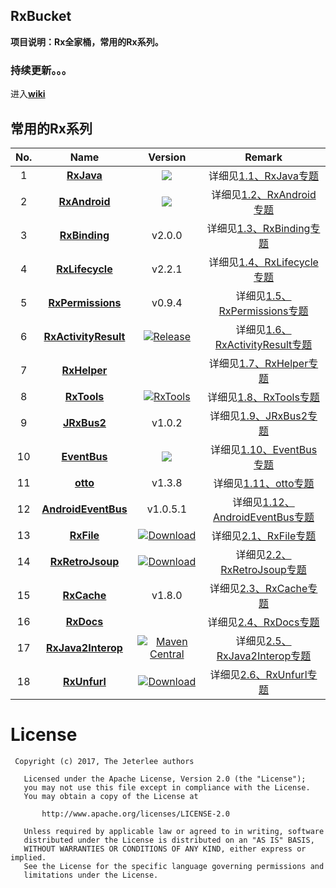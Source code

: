 ## RxBucket
**项目说明：Rx全家桶，常用的Rx系列。**

### 持续更新。。。

进入[**wiki**](https://github.com/jeterlee/RxBucket/wiki)


## 常用的Rx系列
|No.|Name|Version|Remark|
|:-:|:--:|:-----:|:----:|
1|[**RxJava**](https://github.com/ReactiveX/RxJava)|<a href='http://search.maven.org/#search%7Cga%7C1%7Cg%3A%22io.reactivex.rxjava2%22%20a%3A%22rxjava%22'><img src='http://img.shields.io/maven-central/v/io.reactivex.rxjava2/rxjava.svg'></a>|详细见[1.1、RxJava专题](https://github.com/jeterlee/RxBucket/wiki/1.1%E3%80%81RxJava%E4%B8%93%E9%A2%98)
2|[**RxAndroid**](https://github.com/ReactiveX/RxAndroid)|<a href='http://search.maven.org/#search%7Cga%7C1%7Cg%3A%22io.reactivex.rxjava2%22%20a%3A%22rxandroid%22'><img src='http://img.shields.io/maven-central/v/io.reactivex.rxjava2/rxandroid.svg'></a>|详细见[1.2、RxAndroid专题](https://github.com/jeterlee/RxBucket/wiki/1.2%E3%80%81RxAndroid%E4%B8%93%E9%A2%98)
3|[**RxBinding**](https://github.com/JakeWharton/RxBinding)|v2.0.0|详细见[1.3、RxBinding专题](https://github.com/jeterlee/RxBucket/wiki/1.3%E3%80%81RxBinding%E4%B8%93%E9%A2%98)
4|[**RxLifecycle**](https://github.com/trello/RxLifecycle)|v2.2.1|详细见[1.4、RxLifecycle专题](https://github.com/jeterlee/RxBucket/wiki/1.4%E3%80%81RxLifecycle%E4%B8%93%E9%A2%98)
5|[**RxPermissions**](https://github.com/tbruyelle/RxPermissions)|v0.9.4|详细见[1.5、RxPermissions专题](https://github.com/jeterlee/RxBucket/wiki/1.5%E3%80%81RxPermissions%E4%B8%93%E9%A2%98)
6|[**RxActivityResult**](https://github.com/nekocode/RxActivityResult)|[![Release](https://img.shields.io/github/release/nekocode/RxActivityResult.svg?label=Jitpack)](https://jitpack.io/#nekocode/RxActivityResult)|详细见[1.6、RxActivityResult专题](https://github.com/jeterlee/RxBucket/wiki/1.6%E3%80%81RxActivityResult%E4%B8%93%E9%A2%98)
7|[**RxHelper**](https://github.com/jeterlee/RxHelper)||详细见[1.7、RxHelper专题](https://github.com/jeterlee/RxBucket/wiki/1.7%E3%80%81RxHelper%E4%B8%93%E9%A2%98)
8|[**RxTools**](https://github.com/vondear/RxTools)| [![RxTools](https://jitpack.io/v/vondear/RxTools.svg)](https://jitpack.io/#vondear/RxTools)|详细见[1.8、RxTools专题](https://github.com/jeterlee/RxBucket/wiki/1.8%E3%80%81RxTools%E4%B8%93%E9%A2%98)
9|[**JRxBus2**](https://github.com/Jasonzhou613/JRxBus2)|v1.0.2|详细见[1.9、JRxBus2专题](https://github.com/jeterlee/RxBucket/wiki/1.9%E3%80%81JRxBus2%E4%B8%93%E9%A2%98)
10|[**EventBus**](https://github.com/greenrobot/EventBus)|<a href="https://search.maven.org/#search%7Cga%7C1%7Cg%3A%22org.greenrobot%22%20AND%20a%3A%22eventbus%22"><img src="https://img.shields.io/maven-central/v/org.greenrobot/eventbus.svg"></a>|详细见[1.10、EventBus专题](https://github.com/jeterlee/RxBucket/wiki/1.10%E3%80%81EventBus%E4%B8%93%E9%A2%98)
11|[**otto**](https://github.com/square/otto)|v1.3.8|详细见[1.11、otto专题](https://github.com/jeterlee/RxBucket/wiki/1.11%E3%80%81otto%E4%B8%93%E9%A2%98)
12|[**AndroidEventBus**](https://github.com/hehonghui/AndroidEventBus)|v1.0.5.1|详细见[1.12、AndroidEventBus专题](https://github.com/jeterlee/RxBucket/wiki/1.12%E3%80%81AndroidEventBus%E4%B8%93%E9%A2%98)
13|[**RxFile**](https://github.com/pavlospt/RxFile)|[![Download](https://api.bintray.com/packages/pavlospt/android-libraries/RxFile/images/download.svg)](https://bintray.com/pavlospt/android-libraries/RxFile/_latestVersion)|详细见[2.1、RxFile专题](https://github.com/jeterlee/RxBucket/wiki/2.1%E3%80%81RxFile%E4%B8%93%E9%A2%98)
14|[**RxRetroJsoup**](https://github.com/florent37/RxRetroJsoup)|[![Download](https://api.bintray.com/packages/florent37/maven/retrojsoup-compiler/images/download.svg)](https://bintray.com/florent37/maven/retrojsoup-compiler/_latestVersion)|详细见[2.2、RxRetroJsoup专题](https://github.com/jeterlee/RxBucket/wiki/2.2%E3%80%81RxRetroJsoup%E4%B8%93%E9%A2%98)
15|[**RxCache**](https://github.com/VictorAlbertos/RxCache)|v1.8.0|详细见[2.3、RxCache专题](https://github.com/jeterlee/RxBucket/wiki/2.3%E3%80%81RxCache%E4%B8%93%E9%A2%98)
16|[**RxDocs**](https://github.com/mcxiaoke/RxDocs)||详细见[2.4、RxDocs专题](https://github.com/jeterlee/RxBucket/wiki/2.4%E3%80%81RxDocs%E4%B8%93%E9%A2%98)
17|[**RxJava2Interop**](https://github.com/akarnokd/RxJava2Interop)|[![Maven Central](https://maven-badges.herokuapp.com/maven-central/com.github.akarnokd/rxjava2-interop/badge.svg)](https://maven-badges.herokuapp.com/maven-central/com.github.akarnokd/rxjava2-interop)|详细见[2.5、RxJava2Interop专题](https://github.com/jeterlee/RxBucket/wiki/2.5%E3%80%81RxJava2Interop%E4%B8%93%E9%A2%98)
18|[**RxUnfurl**](https://github.com/Schinizer/RxUnfurl)|[![Download](https://api.bintray.com/packages/schinizer/maven/RxUnfurl/images/download.svg) ](https://bintray.com/schinizer/maven/RxUnfurl/_latestVersion)|详细见[2.6、RxUnfurl专题](https://github.com/jeterlee/RxBucket/wiki/2.6%E3%80%81RxUnfurl%E4%B8%93%E9%A2%98)


# License

```
 Copyright (c) 2017, The Jeterlee authors 

   Licensed under the Apache License, Version 2.0 (the "License");
   you may not use this file except in compliance with the License.
   You may obtain a copy of the License at

       http://www.apache.org/licenses/LICENSE-2.0

   Unless required by applicable law or agreed to in writing, software
   distributed under the License is distributed on an "AS IS" BASIS,
   WITHOUT WARRANTIES OR CONDITIONS OF ANY KIND, either express or implied.
   See the License for the specific language governing permissions and
   limitations under the License.
```
